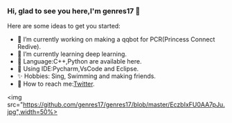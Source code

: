 ### Hi, glad to see you here,I'm genres17 👋


Here are some ideas to get you started:

- 🔭 I’m currently working on making a qqbot for PCR(Princess Connect Redive).
- 🌱 I’m currently learning deep learning.
- 🍞 Language:C++,Python are available here.
- 🐺 Using IDE:Pycharm,VsCode and Eclipse.
- ✨ Hobbies: Sing, Swimming and making friends.
- 🌈 How to reach me:[Twitter](https://twitter.com/genres17).

<img src="https://github.com/genres17/genres17/blob/master/EczbIxFU0AA7pJu.jpg",width=50%>


